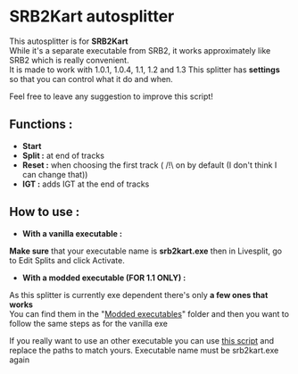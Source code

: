 # SRB2Kart autosplitter

This autosplitter is for **SRB2Kart**  
While it's a separate executable from SRB2, it works approximately like SRB2 which is really convenient.  
It is made to work with 1.0.1, 1.0.4, 1.1, 1.2 and 1.3
This splitter has **settings** so that you can control what it do and when.

Feel free to leave any suggestion to improve this script!

## Functions :

- **Start**
- **Split :** at end of tracks
- **Reset :** when choosing the first track ( /!\ on by default (I don't think I can change that))
- **IGT :** adds IGT at the end of tracks

## How to use :

- **With a vanilla executable :**  

**Make sure** that your executable name is **srb2kart.exe** then in Livesplit, go to Edit Splits and click Activate.  

- **With a modded executable (FOR 1.1 ONLY) :**

As this splitter is currently exe dependent there's only **a few ones that works**  
You can find them in the "[Modded executables](https://github.com/R3FR4G/LiveSplit-ASL-Scripts/tree/master/Sonic%20Robo%20Blast%202%20Kart/Modded%20executables)" folder and then you want to follow the same steps as for the vanilla exe  

If you really want to use an other executable you can use [this script](https://gist.github.com/TyroneSama/f0a14ceb093dbc82629dcfd4f5c31725) and replace the paths to match yours. Executable name must be srb2kart.exe again
